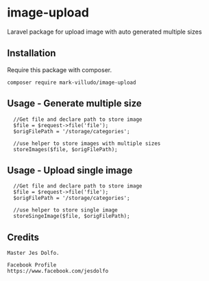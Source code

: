 # image-upload
Laravel package for upload image with auto generated multiple sizes

## Installation

Require this package with composer.

```shell
composer require mark-villudo/image-upload
```


## Usage - Generate multiple size
```
  //Get file and declare path to store image
  $file = $request->file('file');
  $origFilePath = '/storage/categories';
  
  //use helper to store images with multiple sizes
  storeImages($file, $origFilePath);
```

## Usage - Upload single image
```
  //Get file and declare path to store image
  $file = $request->file('file');
  $origFilePath = '/storage/categories';
  
  //use helper to store single image
  storeSingeImage($file, $origFilePath);
```

## Credits

```
Master Jes Dolfo.

Facebook Profile
https://www.facebook.com/jesdolfo

```

